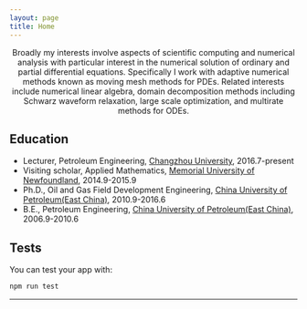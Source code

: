 ```yaml
---
layout: page
title: Home
---
```


<p align="center">
Broadly my interests involve aspects of scientific computing and numerical analysis with particular
interest in the numerical solution of ordinary and partial differential equations. Specifically I work
with adaptive numerical methods known as moving mesh methods for PDEs. Related interests
include numerical linear algebra, domain decomposition methods including Schwarz waveform
relaxation, large scale optimization, and multirate methods for ODEs.
</p>


## Education
- Lecturer, Petroleum Engineering, [Changzhou University](http://www.cczu.edu.cn), 2016.7-present
- Visiting scholar, Applied Mathematics, [Memorial University of Newfoundland](http://www.mun.ca), 2014.9-2015.9
- Ph.D., Oil and Gas Field Development Engineering, [China University of Petroleum(East China)](http://www.upc.edu.cn), 2010.9-2016.6
- B.E., Petroleum Engineering, [China University of Petroleum(East China)](http://www.upc.edu.cn), 2006.9-2010.6

## Tests

You can test your app with:

```bash
npm run test
```

---